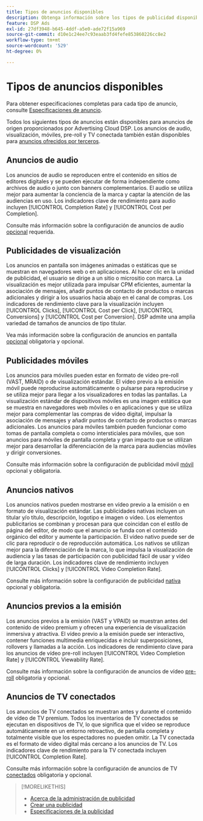 ```yaml
---
title: Tipos de anuncios disponibles
description: Obtenga información sobre los tipos de publicidad disponibles.
feature: DSP Ads
exl-id: 27df3948-b645-4ddf-a5e0-ade72f15a969
source-git-commit: d10e1c24ee7c93eaab3fd4fefe853860226cc8e2
workflow-type: tm+mt
source-wordcount: '529'
ht-degree: 0%

---
```


# Tipos de anuncios disponibles

Para obtener especificaciones completas para cada tipo de anuncio, consulte [Especificaciones de anuncio](/help/dsp/assets/ad-specs.pdf).

Todos los siguientes tipos de anuncios están disponibles para anuncios de origen proporcionados por Advertising Cloud DSP. Los anuncios de audio, visualización, móviles, pre-roll y TV conectada también están disponibles para [anuncios ofrecidos por terceros](/help/dsp/campaign-management/ads/ad-create-third-party.md).

## Anuncios de audio

Los anuncios de audio se reproducen entre el contenido en sitios de editores digitales y se pueden ejecutar de forma independiente como archivos de audio o junto con banners complementarios. El audio se utiliza mejor para aumentar la conciencia de la marca y captar la atención de las audiencias en uso. Los indicadores clave de rendimiento para audio incluyen [!UICONTROL Completion Rate] y [!UICONTROL Cost per Completion].

Consulte más información sobre la configuración de anuncios de audio [opcional](ad-settings-audio.md) requerida.

## Publicidades de visualización

Los anuncios en pantalla son imágenes animadas o estáticas que se muestran en navegadores web o en aplicaciones. Al hacer clic en la unidad de publicidad, el usuario se dirige a un sitio o micrositio con marca. La visualización es mejor utilizada para impulsar CPM eficientes, aumentar la asociación de mensajes, añadir puntos de contacto de productos o marcas adicionales y dirigir a los usuarios hacia abajo en el canal de compras. Los indicadores de rendimiento clave para la visualización incluyen [!UICONTROL Clicks], [!UICONTROL Cost per Click], [!UICONTROL Conversions] y [!UICONTROL Cost per Conversion]. DSP admite una amplia variedad de tamaños de anuncios de tipo titular.

Vea más información sobre la configuración de anuncios en pantalla [opcional](ad-settings-display.md) obligatoria y opcional.

## Publicidades móviles

Los anuncios para móviles pueden estar en formato de vídeo pre-roll (VAST, MRAID) o de visualización estándar. El vídeo previo a la emisión móvil puede reproducirse automáticamente o pulsarse para reproducirse y se utiliza mejor para llegar a los visualizadores en todas las pantallas. La visualización estándar de dispositivos móviles es una imagen estática que se muestra en navegadores web móviles o en aplicaciones y que se utiliza mejor para complementar las compras de vídeo digital, impulsar la asociación de mensajes y añadir puntos de contacto de productos o marcas adicionales. Los anuncios para móviles también pueden funcionar como tomas de pantalla completa o como intersticiales para móviles, que son anuncios para móviles de pantalla completa y gran impacto que se utilizan mejor para desarrollar la diferenciación de la marca para audiencias móviles y dirigir conversiones.

Consulte más información sobre la configuración de publicidad móvil [móvil](ad-settings-mobile.md) opcional y obligatoria.

## Anuncios nativos

Los anuncios nativos pueden mostrarse en vídeo previo a la emisión o en formato de visualización estándar. Las publicidades nativas incluyen un titular y/o título, descripción, logotipo e imagen o vídeo. Los elementos publicitarios se combinan y procesan para que coincidan con el estilo de página del editor, de modo que el anuncio se funda con el contenido orgánico del editor y aumente la participación. El vídeo nativo puede ser de clic para reproducir o de reproducción automática. Los nativos se utilizan mejor para la diferenciación de la marca, lo que impulsa la visualización de audiencia y las tasas de participación con publicidad fácil de usar y vídeo de larga duración. Los indicadores clave de rendimiento incluyen [!UICONTROL Clicks] y [!UICONTROL Video Completion Rate].

Consulte más información sobre la configuración de publicidad [nativa](ad-settings-native.md) opcional y obligatoria.

## Anuncios previos a la emisión

Los anuncios previos a la emisión (VAST y VPAID) se muestran antes del contenido de vídeo premium y ofrecen una experiencia de visualización inmersiva y atractiva. El vídeo previo a la emisión puede ser interactivo, contener funciones multimedia enriquecidas e incluir superposiciones, rollovers y llamadas a la acción. Los indicadores de rendimiento clave para los anuncios de vídeo pre-roll incluyen [!UICONTROL Video Completion Rate] y [!UICONTROL Viewability Rate].

Consulte más información sobre la configuración de anuncios de vídeo [pre-roll](ad-settings-pre-roll.md) obligatoria y opcional.

## Anuncios de TV conectados

Los anuncios de TV conectados se muestran antes y durante el contenido de vídeo de TV premium. Todos los inventarios de TV conectados se ejecutan en dispositivos de TV, lo que significa que el vídeo se reproduce automáticamente en un entorno retroactivo, de pantalla completa y totalmente visible que los espectadores no pueden omitir. La TV conectada es el formato de vídeo digital más cercano a los anuncios de TV. Los indicadores clave de rendimiento para la TV conectada incluyen [!UICONTROL Completion Rate].

Consulte más información sobre la configuración de anuncios de TV [conectados](ad-settings-connected-tv.md) obligatoria y opcional.

>[!MORELIKETHIS]
>
>* [Acerca de la administración de publicidad](ad-about.md)
>* [Crear una publicidad](ad-create.md)
>* [Especificaciones de la publicidad](/help/dsp/assets/ad-specs.pdf)

